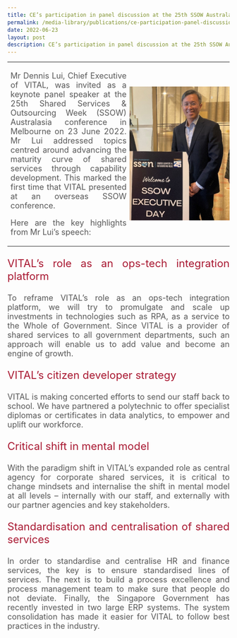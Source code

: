 ```yaml
---
title: CE’s participation in panel discussion at the 25th SSOW Australasia
permalink: /media-library/publications/ce-participation-panel-discussion-25-ssow-australasia
date: 2022-06-23
layout: post
description: CE’s participation in panel discussion at the 25th SSOW Australasia
---
```

<table style="border: 0px;padding:0px;" width="100%" height="100%">
	<tr style="border: 0px;padding:0px;">		
		<td style="border: 0px;">
<p style="font-size: 18px;color:#585858;text-align:justify;">
       Mr Dennis Lui, Chief Executive of VITAL, was invited as a keynote panel speaker at the 25th Shared Services & Outsourcing Week (SSOW) Australasia conference in Melbourne on 23 June 2022. Mr Lui addressed topics centred around advancing the maturity curve of shared services through capability development. This marked the first time that VITAL presented at an overseas SSOW conference.</p>
			<p style="font-size: 18px;color:#585858;text-align:justify;">
				Here are the key highlights from Mr Lui’s speech:
			</p>
		</td>
		<td width ="45%" style="border: 0px;padding:0px;vertical-align: middle;">
					<img src="/images/Media/ssow_image1.png"  /> 
		</td>
	</tr>
	</table>
<p style="font-size: 24px;color:#a91932;text-align:justify;">	        
VITAL’s role as an ops-tech integration platform
</p>
<p style="font-size: 18px;color:#585858;text-align:justify;">
	To reframe VITAL’s role as an ops-tech integration platform, we will try to promulgate and scale up investments in technologies such as RPA, as a service to the Whole of Government. Since VITAL is a provider of shared services to all government departments, such an approach will enable us to add value and become an engine of growth.
</p>
<p style="font-size: 24px;color:#a91932;text-align:justify;">	        
	VITAL’s citizen developer strategy
</p>
<p style="font-size: 18px;color:#585858;text-align:justify;">
	VITAL is making concerted efforts to send our staff back to school. We have partnered a polytechnic to offer specialist diplomas or certificates in data analytics, to empower and uplift our workforce.
</p>
<p style="font-size: 24px;color:#a91932;text-align:justify;">	     
Critical shift in mental model
</p>
<p style="font-size: 18px;color:#585858;text-align:justify;">
With the paradigm shift in VITAL’s expanded role as central agency for corporate shared services, it is critical to change mindsets and internalise the shift in mental model at all levels – internally with our staff, and externally with our partner agencies and key stakeholders.
<p style="font-size: 24px;color:#a91932;text-align:justify;">	     
Standardisation and centralisation of shared services
</p>
<p style="font-size: 18px;color:#585858;text-align:justify;">
In order to standardise and centralise HR and finance services, the key is to ensure standardised lines of services. The next is to build a process excellence and process management team to make sure that people do not deviate. Finally, the Singapore Government has recently invested in two large ERP systems. The system consolidation has made it easier for VITAL to follow best practices in the industry.
</p>
